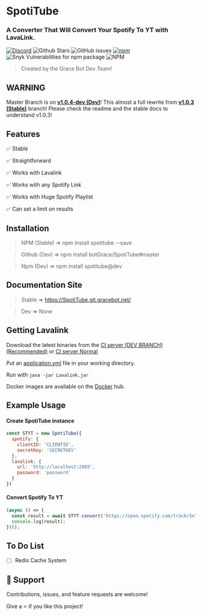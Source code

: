 
# SpotiTube
### A Converter That Will Convert Your Spotify To YT with LavaLink.
[![Discord](https://img.shields.io/discord/469387242767646730?style=flat-square&logo=discord&logoColor=white)](https://discordapp.com/invite/GuGcuwdYwg)
![Github Stars](https://img.shields.io/github/stars/BotGrace/SpotiTube?style=flat-square)
![GitHub issues](https://img.shields.io/github/issues-raw/BotGrace/SpotiTube?style=flat-square)
[![npm](https://img.shields.io/npm/v/spotitube?style=flat-square)](https://www.npmjs.com/package/spotitube)
![Snyk Vulnerabilities for npm package](https://img.shields.io/snyk/vulnerabilities/npm/spotitube?style=flat-square) 
![NPM](https://img.shields.io/npm/l/spotitube?style=flat-square)

> Created by the Grace Bot Dev Team!

## **WARNING**
Master Branch is on **[v1.0.4-dev (Dev)](https://github.com/BotGrace/SpotiTube/tree/master)**! This almost a full rewrite from **[v1.0.3 (Stable)](https://github.com/BotGrace/SpotiTube/tree/v1.0.3)** branch! Please check the readme and the stable docs to understand v1.0.3!

## Features

✅ Stable

✅ Straightforward

✅ Works with Lavalink

✅ Works with any Spotify Link

✅ Works with Huge Spotify Playlist

✅ Can set a limit on results

## Installation
 
> NPM (Stable) => npm install spotitube --save

> Github (Dev) => npm install botGrace/SpotiTube#master

> Npm (Dev) => npm install spotitube@dev

## Documentation Site

> Stable => https://SpotiTube.git.gracebot.net/

> Dev => None

## Getting Lavalink

Download the latest binaries from the [CI server (DEV BRANCH) (Recommended)](https://ci.fredboat.com/viewType.html?buildTypeId=Lavalink_Build&branch_Lavalink=refs%2Fheads%2Fdev&tab=buildTypeStatusDiv&guest=1) or [CI server Normal](https://ci.fredboat.com/viewLog.html?buildId=lastSuccessful&buildTypeId=Lavalink_Build&tab=artifacts&guest=1)

Put an [application.yml](https://github.com/freyacodes/Lavalink/blob/master/LavalinkServer/application.yml.example) file in your working directory.

Run with `java -jar Lavalink.jar`

Docker images are available on the [Docker](https://hub.docker.com/r/fredboat/lavalink/) hub.

## Example Usage

#### Create SpotiTube instance 
```js
const STYT = new SpotiTube({
  spotify: {
    clientID: 'CLIENTID',
    secretKey: 'SECRETKEY'
  },
  lavalink: {
    url: 'http://localhost:2869',
    password: 'password'
  }
})
```

#### Convert Spotify To YT
```js
(async () => {
  const result = await STYT.convert('https://open.spotify.com/track/5nTtCOCds6I0PHMNtqelas', 15);
  console.log(result);
})();
```

## To Do List

- [ ] Redis Cache System

## 🤝 Support
Contributions, issues, and feature requests are welcome! 

Give a ⭐️ if you like this project!